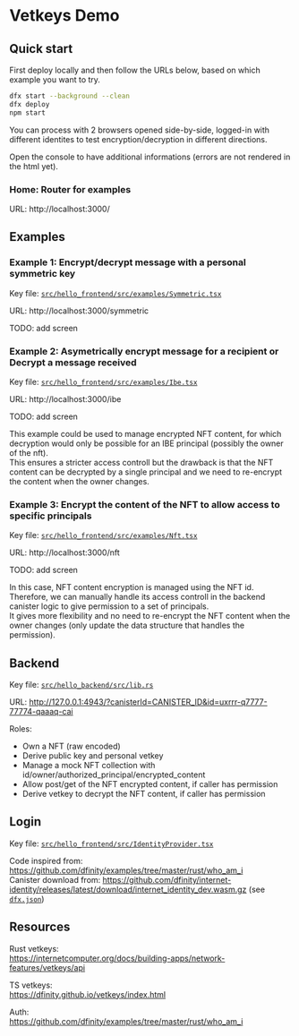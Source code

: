 # Vetkeys Demo

## Quick start

First deploy locally and then follow the URLs below, based on which example you want to try.

```bash
dfx start --background --clean
dfx deploy
npm start
```

You can process with 2 browsers opened side-by-side, logged-in with different identites to test encryption/decryption in different directions.

Open the console to have additional informations (errors are not rendered in the html yet).

### Home: Router for examples
URL: http://localhost:3000/

## Examples

### Example 1: Encrypt/decrypt message with a personal symmetric key
Key file: [`src/hello_frontend/src/examples/Symmetric.tsx`](src/hello_frontend/src/examples/Symmetric.tsx)

URL: http://localhost:3000/symmetric

TODO: add screen

### Example 2: Asymetrically encrypt message for a recipient or Decrypt a message received
Key file: [`src/hello_frontend/src/examples/Ibe.tsx`](src/hello_frontend/src/examples/Ibe.tsx)

URL: http://localhost:3000/ibe

TODO: add screen

This example could be used to manage encrypted NFT content, for which decryption would only be possible for an IBE principal (possibly the owner of the nft).  
This ensures a stricter access controll but the drawback is that the NFT content can be decrypted by a single principal and we need to re-encrypt the content when the owner changes.

### Example 3: Encrypt the content of the NFT to allow access to specific principals
Key file: [`src/hello_frontend/src/examples/Nft.tsx`](src/hello_frontend/src/examples/Nft.tsx)

URL: http://localhost:3000/nft

TODO: add screen

In this case, NFT content encryption is managed using the NFT id. Therefore, we can manually handle its access controll in the backend canister logic to give permission to a set of principals.  
It gives more flexibility and no need to re-encrypt the NFT content when the owner changes (only update the data structure that handles the permission).

## Backend
Key file: [`src/hello_backend/src/lib.rs`](src/hello_backend/src/lib.rs)

URL: http://127.0.0.1:4943/?canisterId=CANISTER_ID&id=uxrrr-q7777-77774-qaaaq-cai

Roles:
- Own a NFT (raw encoded)
- Derive public key and personal vetkey
- Manage a mock NFT collection with id/owner/authorized_principal/encrypted_content
- Allow post/get of the NFT encrypted content, if caller has permission
- Derive vetkey to decrypt the NFT content, if caller has permission

## Login
Key file: [`src/hello_frontend/src/IdentityProvider.tsx`](src/hello_frontend/src/IdentityProvider.tsx)

Code inspired from: https://github.com/dfinity/examples/tree/master/rust/who_am_i  
Canister download from: https://github.com/dfinity/internet-identity/releases/latest/download/internet_identity_dev.wasm.gz (see [`dfx.json`](`dfx.json`))  

## Resources
Rust vetkeys:  
https://internetcomputer.org/docs/building-apps/network-features/vetkeys/api

TS vetkeys:  
https://dfinity.github.io/vetkeys/index.html

Auth:  
https://github.com/dfinity/examples/tree/master/rust/who_am_i
